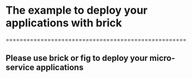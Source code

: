 # The example to deploy your applications with brick
====================================================

## Please use brick or fig to deploy your micro-service applications
